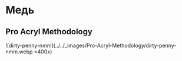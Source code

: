 # Медь

## Pro Acryl Methodology

![dirty-penny-nmm](../../_images/Pro-Acryl-Methodology/dirty-penny-nmm.webp =400x)